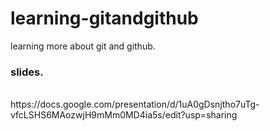 # learning-gitandgithub
learning more about git and github.
### slides.
<br/>
https://docs.google.com/presentation/d/1uA0gDsnjtho7uTg-vfcLSHS6MAozwjH9mMm0MD4ia5s/edit?usp=sharing
